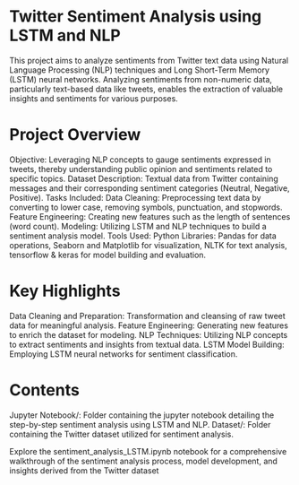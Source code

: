 # Twitter Sentiment Analysis using LSTM and NLP
This project aims to analyze sentiments from Twitter text data using Natural Language Processing (NLP) techniques and Long Short-Term Memory (LSTM) neural networks. Analyzing sentiments from non-numeric data, particularly text-based data like tweets, enables the extraction of valuable insights and sentiments for various purposes.

# Project Overview
Objective: Leveraging NLP concepts to gauge sentiments expressed in tweets, thereby understanding public opinion and sentiments related to specific topics.
Dataset Description: Textual data from Twitter containing messages and their corresponding sentiment categories (Neutral, Negative, Positive).
Tasks Included:
Data Cleaning: Preprocessing text data by converting to lower case, removing symbols, punctuation, and stopwords.
Feature Engineering: Creating new features such as the length of sentences (word count).
Modeling: Utilizing LSTM and NLP techniques to build a sentiment analysis model.
Tools Used:
Python Libraries: Pandas for data operations, Seaborn and Matplotlib for visualization, NLTK for text analysis, tensorflow & keras for model building and evaluation.

# Key Highlights
Data Cleaning and Preparation: Transformation and cleansing of raw tweet data for meaningful analysis.
Feature Engineering: Generating new features to enrich the dataset for modeling.
NLP Techniques: Utilizing NLP concepts to extract sentiments and insights from textual data.
LSTM Model Building: Employing LSTM neural networks for sentiment classification.

# Contents
Jupyter Notebook/: Folder containing the jupyter notebook detailing the step-by-step sentiment analysis using LSTM and NLP.
Dataset/: Folder containing the Twitter dataset utilized for sentiment analysis.

Explore the sentiment_analysis_LSTM.ipynb notebook for a comprehensive walkthrough of the sentiment analysis process, model development, and insights derived from the Twitter dataset